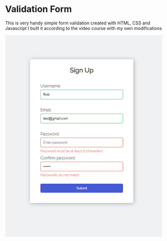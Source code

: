# Validation Form
This is very handy simple form validation created with HTML, CSS and Javascript
I built it according to the video course with my own modifications

![](images/ValFor.png)